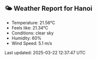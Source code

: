 <!-- WEATHER-START -->
## 🌤 Weather Report for Hanoi

- Temperature: 21.56°C
- Feels like: 21.34°C
- Conditions: clear sky
- Humidity: 60%
- Wind Speed: 5.1 m/s

Last updated: 2025-03-22 12:37:47 UTC
<!-- WEATHER-END -->
